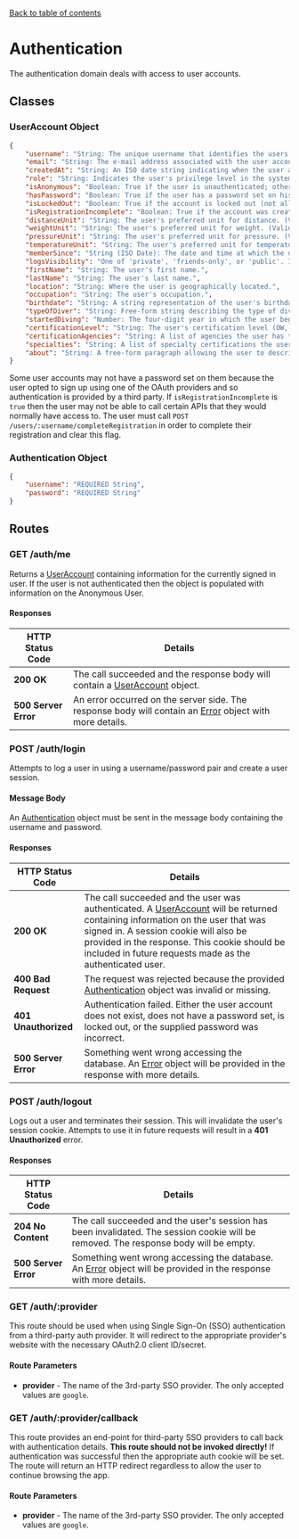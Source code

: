[Back to table of contents](API.md)

# Authentication
The authentication domain deals with access to user accounts.

## Classes
### UserAccount Object
```json
{
	"username": "String: The unique username that identifies the users profile.",
	"email": "String: The e-mail address associated with the user account.",
	"createdAt": "String: An ISO date string indicating when the user account was first created. (UTC.)",
	"role": "String: Indicates the user's privilege level in the system. One of user|admin.",
	"isAnonymous": "Boolean: True if the user is unauthenticated; otherwise, false.",
	"hasPassword": "Boolean: True if the user has a password set on his/her account.",
	"isLockedOut": "Boolean: True if the account is locked out (not allowed to log in.)",
	"isRegistrationIncomplete": "Boolean: True if the account was created via SSO sign in and is missing some key info.",
	"distanceUnit": "String: The user's preferred unit for distance. (Valid values are 'm' and 'ft'.)",
	"weightUnit": "String: The user's preferred unit for weight. (Valid values are 'kg' and 'lb'.)",
	"pressureUnit": "String: The user's preferred unit for pressure. (Valid values are 'psi' and 'bar'.)",
	"temperatureUnit": "String: The user's preferred unit for temperature. (Valid values are 'c' and 'f'.)",
	"memberSince": "String (ISO Date): The date and time at which the user profile was created.",
	"logsVisibility": "One of 'private', 'friends-only', or 'public'. Indicates how visible the user's profile and logs are.",
	"firstName": "String: The user's first name.",
	"lastName": "String: The user's last name.",
	"location": "String: Where the user is geographically located.",
	"occupation": "String: The user's occupation.",
	"birthdate": "String: A string representation of the user's birthdate in this format: YYYY-MM-DD",
	"typeOfDiver": "String: Free-form string describing the type of diver the user is.",
	"startedDiving": "Number: The four-digit year in which the user began their diving career.",
	"certificationLevel": "String: The user's certification level (OW, Advanced, Rescue, etc.)",
	"certificationAgencies": "String: A list of agencies the user has trained with (PADI, SSI, NAUI, etc.)",
	"specialties": "String: A list of specialty certifications the user has earned.",
	"about": "String: A free-form paragraph allowing the user to describe their diving background."
}
```
Some user accounts may not have a password set on them because the user opted to sign up using one of the
OAuth providers and so authentication is provided by a third party. If `isRegistrationIncomplete` is
`true` then the user may not be able to call certain APIs that they would normally have access to. The
user must call `POST /users/:username/completeRegistration` in order to complete their registration and
clear this flag.

### Authentication Object
```json
{
	"username": "REQUIRED String",
	"password": "REQUIRED String"
}
```

## Routes
### GET /auth/me
Returns a [UserAccount](#useraccount-object) containing information for the currently signed in user. If
the user is not authenticated then the object is populated with information on the Anonymous User.

#### Responses
HTTP Status Code | Details
----- | -----
**200 OK** | The call succeeded and the response body will contain a [UserAccount](#useraccount-object) object.
**500 Server Error** | An error occurred on the server side. The response body will contain an [Error](General.md#error-object) object with more details.

### POST /auth/login
Attempts to log a user in using a username/password pair and create a user session.

#### Message Body
An [Authentication](#authentication-object) object must be sent in the message body containing the username
and password.

#### Responses
HTTP Status Code | Details
----- | -----
**200 OK** | The call succeeded and the user was authenticated. A [UserAccount](#useraccount-object) will be returned containing information on the user that was signed in. A session cookie will also be provided in the response. This cookie should be included in future requests made as the authenticated user.
**400 Bad Request** | The request was rejected because the provided [Authentication](#authentication-object) object was invalid or missing.
**401 Unauthorized** | Authentication failed. Either the user account does not exist, does not have a password set, is locked out, or the supplied password was incorrect.
**500 Server Error** | Something went wrong accessing the database. An [Error](General.md#error-object) object will be provided in the response with more details.

### POST /auth/logout
Logs out a user and terminates their session. This will invalidate the user's session cookie. Attempts to
use it in future requests will result in a **401 Unauthorized** error.

#### Responses
HTTP Status Code | Details
----- | -----
**204 No Content** | The call succeeded and the user's session has been invalidated. The session cookie will be removed. The response body will be empty.
**500 Server Error** | Something went wrong accessing the database. An [Error](General.md#error-object) object will be provided in the response with more details.

### GET /auth/:provider
This route should be used when using Single Sign-On (SSO) authentication from a third-party auth provider.
It will redirect to the appropriate provider's website with the necessary OAuth2.0 client ID/secret.

#### Route Parameters
* **provider** - The name of the 3rd-party SSO provider. The only accepted values are `google`.

### GET /auth/:provider/callback
This route provides an end-point for third-party SSO providers to call back with authentication details.
**This route should not be invoked directly!** If authentication was successful then the appropriate auth
cookie will be set. The route will return an HTTP redirect regardless to allow the user to continue
browsing the app.

#### Route Parameters
* **provider** - The name of the 3rd-party SSO provider. The only accepted values are `google`.
